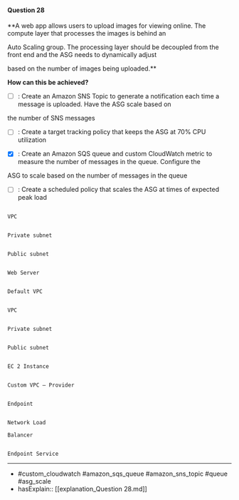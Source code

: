 #### Question  28

**A web app allows users to upload images for viewing online. The compute layer that processes the images is behind an

Auto Scaling group. The processing layer should be decoupled from the front end and the ASG needs to dynamically adjust

based on the number of images being uploaded.**

**How can this be achieved?**

- [ ] :  Create an Amazon SNS Topic to generate a notification each time a message is uploaded. Have the ASG scale based on

the number of SNS messages

- [ ] :  Create a target tracking policy that keeps the ASG at 70% CPU utilization

- [x] :  Create an Amazon SQS queue and custom CloudWatch metric to measure the number of messages in the queue. Configure the

ASG to scale based on the number of messages in the queue

- [ ] :  Create a scheduled policy that scales the ASG at times of expected peak load

```

VPC

```

```

Private subnet

```

```

Public subnet

```

```

Web Server

```

```

Default VPC

```

```

VPC

```

```

Private subnet

```

```

Public subnet

```

```

EC 2 Instance

```

```

Custom VPC – Provider

```

```

Endpoint

```

```

Network Load

Balancer

```

```

Endpoint Service

```

----

- #custom_cloudwatch #amazon_sqs_queue #amazon_sns_topic #queue #asg_scale
- hasExplain:: [[explanation_Question  28.md]]
